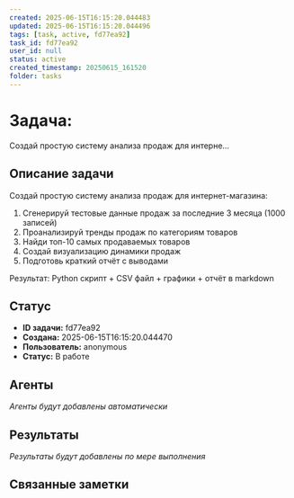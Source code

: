 ```yaml
---
created: 2025-06-15T16:15:20.044483
updated: 2025-06-15T16:15:20.044496
tags: [task, active, fd77ea92]
task_id: fd77ea92
user_id: null
status: active
created_timestamp: 20250615_161520
folder: tasks
---
```


# Задача: 
Создай простую систему анализа продаж для интерне...

## Описание задачи


Создай простую систему анализа продаж для интернет-магазина:

1. Сгенерируй тестовые данные продаж за последние 3 месяца (1000 записей)
2. Проанализируй тренды продаж по категориям товаров
3. Найди топ-10 самых продаваемых товаров
4. Создай визуализацию динамики продаж
5. Подготовь краткий отчёт с выводами

Результат: Python скрипт + CSV файл + графики + отчёт в markdown
        

## Статус
- **ID задачи:** fd77ea92
- **Создана:** 2025-06-15T16:15:20.044470
- **Пользователь:** anonymous
- **Статус:** В работе

## Агенты
*Агенты будут добавлены автоматически*

## Результаты
*Результаты будут добавлены по мере выполнения*

## Связанные заметки

